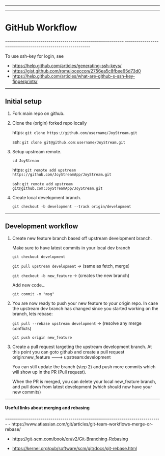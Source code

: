 ------------------------------------------------------------
------------------------------------------------------------
<h1>GitHub Workflow</h1>
------------------------------------------------------------
------------------------------------------------------------


To use ssh-key for login, see 
- https://help.github.com/articles/generating-ssh-keys/
- https://gist.github.com/romuloceccon/2756ea5c8fbee65d73d0
- https://help.github.com/articles/what-are-github-s-ssh-key-fingerprints/

------------------------------------------------------------
Initial setup
------------------------------------------------------------

1. Fork main repo on github.

2. Clone the (origin) forked repo locally
  
    https: `git clone https://github.com/username/JoyStream.git` 
  
    ssh: `git clone git@github.com:username/JoyStream.git`

3. Setup upstream remote.
  
    `cd JoyStream`
  
    https: `git remote add upstream https://github.com/JoyStreamApp/JoyStream.git`
  
    ssh: `git remote add upstream git@github.com:JoyStreamApp/JoyStream.git`

4. Create local development branch.
  
    `git checkout -b development --track origin/development`

------------------------------------------------------------
Development workflow
------------------------------------------------------------
1. Create new feature branch based off upstream development branch.
  
    Make sure to have latest commits in your local dev branch
  
    `git checkout development`
  
    `git pull upstream development` -> (same as fetch, merge)
  
    `git checkout -b new_feature` -> (creates the new branch)

    Add new code...

    `git commit -m "msg"`

2. You are now ready to push your new feature to your origin repo. In case the upstream dev branch
has changed since you started working on the branch, lets rebase: 
  
    `git pull --rebase upstream development` -> (resolve any merge conflicts)
  
    `git push origin new_feature`

3. Create a pull request targeting the upstream development branch.
    At this point you can goto github and create a pull request origin:new_feature ---> upstream:development
  
    You can still update the branch (step 2) and push more commits which will show up in the PR (Pull request).
  
    When the PR is merged, you can delete your local new_feature branch, and pull down from latest development (which should now have your new commits)


-------------------------------------------------------------------------------
<h4>Useful links about merging and rebasing</h4>
-------------------------------------------------------------------------------
- https://www.atlassian.com/git/articles/git-team-workflows-merge-or-rebase/

- https://git-scm.com/book/en/v2/Git-Branching-Rebasing

- https://kernel.org/pub/software/scm/git/docs/git-rebase.html







